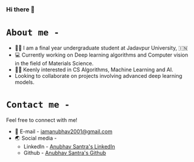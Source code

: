 ### Hi there 👋

# ```About me - ```
* 👨‍🎓 I am a final year undergraduate student at Jadavpur University, 🇮🇳
* 💻 Currently working on Deep learning algorithms and Computer vision in the field of Materials Science.
* 👨‍💻 Keenly interested in CS Algorithms, Machine Learning and AI.
* Looking to collaborate on projects involving advanced deep learning models.

# ```Contact me - ```
Feel free to connect with me!
* 📧 E-mail - iamanubhav2001@gmail.com
* 🌏 Social media -
  * LinkedIn - [Anubhav Santra's LinkedIn](https://www.linkedin.com/in/anubhav-santra-261965172/)
  * Github - [Anubhav Santra's Github](https://github.com/IamAnubhav-08)


  
